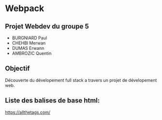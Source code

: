 # Webpack

## Projet Webdev du groupe 5

- BURGNIARD Paul
- CHEHBI Merwan
- DUMAS Erwann
- AMBROZIC Quentin

## Objectif

Découverte du dévelopement full stack a travers un projet de dévelopement web.

## Liste des balises de base html:

https://allthetags.com/
